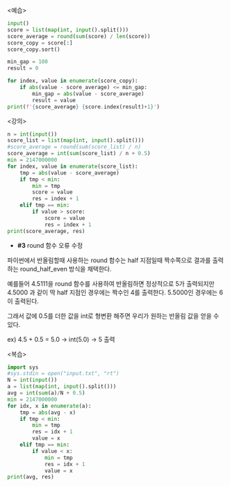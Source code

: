 <예습>

```python
input()
score = list(map(int, input().split()))
score_average = round(sum(score) / len(score))
score_copy = score[:]
score_copy.sort()

min_gap = 100
result = 0

for index, value in enumerate(score_copy):
    if abs(value - score_average) <= min_gap:
        min_gap = abs(value - score_average)
        result = value
print(f'{score_average} {score.index(result)+1}')
```

<강의>

```python
n = int(input())
score_list = list(map(int, input().split()))
#score_average = round(sum(score_list) / n)
score_average = int(sum(score_list) / n + 0.5)
min = 2147000000
for index, value in enumerate(score_list):
    tmp = abs(value - score_average)
    if tmp < min:
        min = tmp
        score = value
        res = index + 1
    elif tmp == min:
        if value > score:
            score = value
            res = index + 1
print(score_average, res)
```

- **#3** round 함수 오류 수정

파이썬에서 반올림할때 사용하는 round 함수는 half 지점일때 짝수쪽으로 결과를 출력하는 round_half_even 방식을 채택한다.

예를들어 4.5111을 round 함수를 사용하여 반올림하면 정상적으로 5가 출력되지만 4.5000 과 같이 딱 half 지점인 경우에는 짝수인 4를 출력한다. 5.5000인 경우에는 6이 출력된다.

그래서 값에 0.5를 더한 값을 int로 형변환 해주면 우리가 원하는 반올림 값을 얻을 수 있다.

ex) 4.5 + 0.5 = 5.0 → int(5.0) → 5 출력

<복습>

```python
import sys
#sys.stdin = open("input.txt", "rt")
N = int(input())
a = list(map(int, input().split()))
avg = int(sum(a)/N + 0.5)
min = 2147000000
for idx, x in enumerate(a):
    tmp = abs(avg - x)
    if tmp < min:
        min = tmp
        res = idx + 1
        value = x
    elif tmp == min:
        if value < x:
            min = tmp
            res = idx + 1
            value = x
print(avg, res)
```
